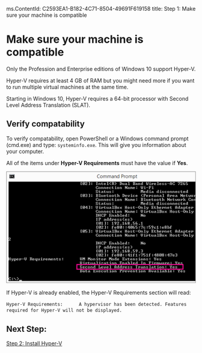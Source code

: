 ms.ContentId: C2593EA1-B182-4C71-8504-49691F619158
title: Step 1: Make sure your machine is compatible

# Make sure your machine is compatible

Only the Profession and Enterprise editions of Windows 10 support Hyper-V. 

Hyper-V requires at least 4 GB of RAM but you might need more if you want to run multiple virtual machines at the same time.

Starting in Windows 10, Hyper-V requires a 64-bit processor with Second Level Address Translation (SLAT).

## Verify compatability

To verify compatability, open PowerShell or a Windows command prompt (cmd.exe) and type: `systeminfo.exe`.  This will give you information about your computer.

All of the items under **Hyper-V Requirements** must have the value if **Yes**.

![](media\systeminfo.png)

	
If Hyper-V is already enabled, the Hyper-V Requirements section will read:  
```
Hyper-V Requirements:      A hypervisor has been detected. Features required for Hyper-V will not be displayed.
```

## Next Step: 
[Step 2: Install Hyper-V](walkthrough_install.md)